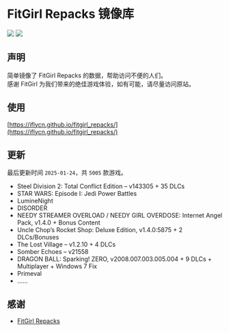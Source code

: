 ﻿# FitGirl Repacks 镜像库
![](https://img.shields.io/badge/ci-passing-brightgreen.svg?logo=github)
![](https://img.shields.io/badge/license-MIT-brightgreen.svg)

## 声明
简单镜像了 FitGirl Repacks 的数据，帮助访问不便的人们。  
感谢 FitGirl 为我们带来的绝佳游戏体验，如有可能，请尽量访问原站。

## 使用
[https://iflycn.github.io/fitgirl_repacks/](https://iflycn.github.io/fitgirl_repacks/)

## 更新
最后更新时间 `2025-01-24`，共 `5005` 款游戏。
- Steel Division 2: Total Conflict Edition – v143305 + 35 DLCs
- STAR WARS: Episode I: Jedi Power Battles
- LumineNight
- DISORDER
- NEEDY STREAMER OVERLOAD / NEEDY GIRL OVERDOSE: Internet Angel Pack, v1.4.0 + Bonus Content
- Uncle Chop’s Rocket Shop: Deluxe Edition, v1.4.0:5875 + 2 DLCs/Bonuses
- The Lost Village – v1.2.10 + 4 DLCs
- Somber Echoes – v21558
- DRAGON BALL: Sparking! ZERO, v2008.007.003.005.004 + 9 DLCs + Multiplayer + Windows 7 Fix
- Primeval
- ……

## 感谢
- [FitGirl Repacks](https://fitgirl-repacks.site/)
